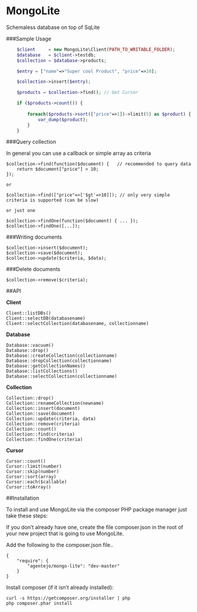 MongoLite
=========

Schemaless database on top of SqLite


###Sample Usage
``` php
    $client     = new MongoLite\Client(PATH_TO_WRITABLE_FOLDER);
    $database   = $client->testdb;
    $collection = $database->products;

    $entry = ["name"=>"Super cool Product", "price"=>20];

    $collection->insert($entry);

    $products = $collection->find(); // Get Cursor

    if ($products->count()) {
        
        foreach($products->sort(["price"=>1])->limit(5) as $product) {
            var_dump($product);
        }
    }
```


###Query collection

In general you can use a callback or simple array as criteria

    $collection->find(function($document) {   // recommended to query data
        return $document["price"] > 10;
    });

    or

    $collection->find(["price"=>['$gt'=>10]]); // only very simple criteria is supported (can be slow)

    or just one

    $collection->findOne(function($document) { ... });
    $collection->findOne([...]);

###Writing documents

    $collection->insert($document);
    $collection->save($document);
    $collection->update($criteria, $data);

###Delete documents
    
    $collection->remove($criteria);

##API

**Client**

    Client::listDBs()
    Client::selectDB(databasename)
    Client::selectCollection(databasename, collectionname)

**Database**

    Database::vacuum()
    Database::drop()
    Database::createCollection(collectionname)
    Database::dropCollection(collectionname)
    Database::getCollectionNames()
    Database::listCollections()
    Database::selectCollection(collectionname)

**Collection**

    Collection::drop()
    Collection::renameCollection(newname)
    Collection::insert(document)
    Collection::save(document)
    Collection::update(criteria, data)
    Collection::remove(criteria)
    Collection::count()
    Collection::find(criteria)
    Collection::findOne(criteria)

**Cursor**

    Cursor::count()
    Cursor::limit(number)
    Cursor::skip(number)
    Cursor::sort(array)
    Cursor::each($callable)
    Cursor::toArray()

##Installation

To install and use MongoLite via the composer PHP package manager just take these steps:


If you don’t already have one, create the file composer.json in the root of your new project that is going to use MongoLite.

Add the following to the composer.json file..

    {
        "require": {
            "agentejo/mongo-lite": "dev-master"
        }
    }

Install composer (if it isn’t already installed):

    curl -s https://getcomposer.org/installer | php
    php composer.phar install
